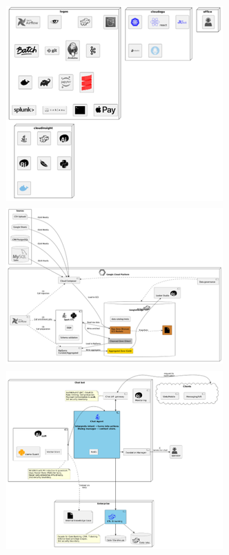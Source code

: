 ![logos_cheet_](https://raw.githubusercontent.com/tfedorov/scala-save/refs/heads/master/plantuml/spreed-sheet/logos_cheet.png)

![architecture_case1.png](https://github.com/tfedorov/scala-save/blob/master/plantuml/Batch2DWH/architecture_case1.png)

![pre_sale.png](https://raw.githubusercontent.com/tfedorov/scala-save/refs/heads/master/plantuml/PreSale_commonwealth_bank/pre_sale.png)
